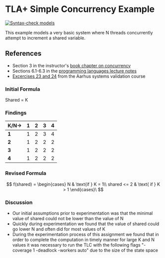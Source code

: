 # TLA+ Simple Concurrency Example

[![Syntax-check models](https://github.com/lucformalmethodscourse/simpleconcurrency-tla/actions/workflows/main.yml/badge.svg)](https://github.com/lucformalmethodscourse/simpleconcurrency-tla/actions/workflows/main.yml)

This example models a very basic system where N threads concurrently attempt to increment a shared variable.

## References

- Section 3 in the instructor's [book chapter on concurrency](https://arxiv.org/abs/1705.02899)
- Sections 6.1-6.3 in the [programming languages lecture notes](https://lucproglangcourse.github.io/concurrency.html)
- [Excercises 23 and 24](homes.cs.aau.dk/~kgl/esv04/exercises/#Exercise_23) from the Aarhus systems validation course

### **Initial Formula**

Shared = K

### **Findings**

| **K/N->** | **1**|   **2**  | **3** |  **4**  |
|-----------|------|----------|-------|---------|
| **1**     |   1  |     2    |   3   |    4    |
| **2**     |   1  |     2    |   2   |    2    |
| **3**     |   1  |     2    |   2   |    2    |
| **4**     |   1  |     2    |   2   |    2    |

### **Revised Formula**

$$
f(shared) = \begin{cases} N & \text{if } K = 1\\
                          shared <= 2 & \text{ if } K > 1
\end{cases}\
$$
### **Discussion**

- Our initial assumptions prior to experimentation was that the minimal value of shared could not be lower than the value of N
- Quickly during experimentation we found that the value of shared could go lower N and often did for most values of K
- During the experimentation process of this assignment we found that in order to complete the computation in timely manner for large K and N values it was necessary to run the TLC with the following flags "-coverage 1 -deadlock -workers auto" due to the size of the state space
